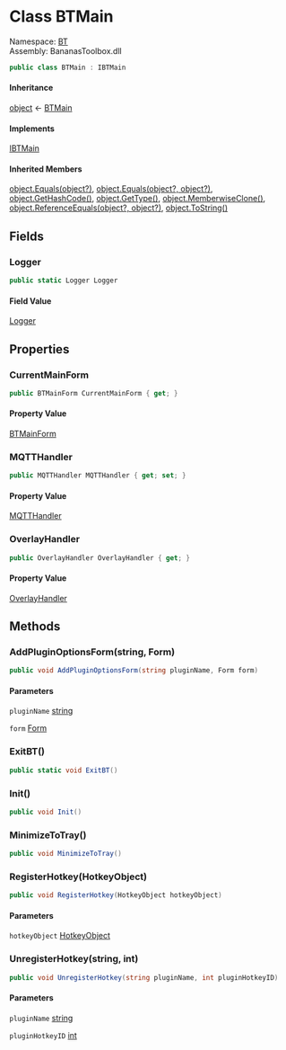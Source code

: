 # <a id="BT_BTMain"></a> Class BTMain

Namespace: [BT](BT.md)  
Assembly: BananasToolbox.dll  

```csharp
public class BTMain : IBTMain
```

#### Inheritance

[object](https://learn.microsoft.com/dotnet/api/system.object) ← 
[BTMain](BT.BTMain.md)

#### Implements

[IBTMain](BT.IBTMain.md)

#### Inherited Members

[object.Equals\(object?\)](https://learn.microsoft.com/dotnet/api/system.object.equals\#system\-object\-equals\(system\-object\)), 
[object.Equals\(object?, object?\)](https://learn.microsoft.com/dotnet/api/system.object.equals\#system\-object\-equals\(system\-object\-system\-object\)), 
[object.GetHashCode\(\)](https://learn.microsoft.com/dotnet/api/system.object.gethashcode), 
[object.GetType\(\)](https://learn.microsoft.com/dotnet/api/system.object.gettype), 
[object.MemberwiseClone\(\)](https://learn.microsoft.com/dotnet/api/system.object.memberwiseclone), 
[object.ReferenceEquals\(object?, object?\)](https://learn.microsoft.com/dotnet/api/system.object.referenceequals), 
[object.ToString\(\)](https://learn.microsoft.com/dotnet/api/system.object.tostring)

## Fields

### <a id="BT_BTMain_Logger"></a> Logger

```csharp
public static Logger Logger
```

#### Field Value

 [Logger](BT.Logger.md)

## Properties

### <a id="BT_BTMain_CurrentMainForm"></a> CurrentMainForm

```csharp
public BTMainForm CurrentMainForm { get; }
```

#### Property Value

 [BTMainForm](BT.Forms.BTMainForm.md)

### <a id="BT_BTMain_MQTTHandler"></a> MQTTHandler

```csharp
public MQTTHandler MQTTHandler { get; set; }
```

#### Property Value

 [MQTTHandler](BT.MQTTHandler.md)

### <a id="BT_BTMain_OverlayHandler"></a> OverlayHandler

```csharp
public OverlayHandler OverlayHandler { get; }
```

#### Property Value

 [OverlayHandler](BT.OverlayHandler.md)

## Methods

### <a id="BT_BTMain_AddPluginOptionsForm_System_String_System_Windows_Forms_Form_"></a> AddPluginOptionsForm\(string, Form\)

```csharp
public void AddPluginOptionsForm(string pluginName, Form form)
```

#### Parameters

`pluginName` [string](https://learn.microsoft.com/dotnet/api/system.string)

`form` [Form](https://learn.microsoft.com/dotnet/api/system.windows.forms.form)

### <a id="BT_BTMain_ExitBT"></a> ExitBT\(\)

```csharp
public static void ExitBT()
```

### <a id="BT_BTMain_Init"></a> Init\(\)

```csharp
public void Init()
```

### <a id="BT_BTMain_MinimizeToTray"></a> MinimizeToTray\(\)

```csharp
public void MinimizeToTray()
```

### <a id="BT_BTMain_RegisterHotkey_BT_HotkeyObject_"></a> RegisterHotkey\(HotkeyObject\)

```csharp
public void RegisterHotkey(HotkeyObject hotkeyObject)
```

#### Parameters

`hotkeyObject` [HotkeyObject](BT.HotkeyObject.md)

### <a id="BT_BTMain_UnregisterHotkey_System_String_System_Int32_"></a> UnregisterHotkey\(string, int\)

```csharp
public void UnregisterHotkey(string pluginName, int pluginHotkeyID)
```

#### Parameters

`pluginName` [string](https://learn.microsoft.com/dotnet/api/system.string)

`pluginHotkeyID` [int](https://learn.microsoft.com/dotnet/api/system.int32)

